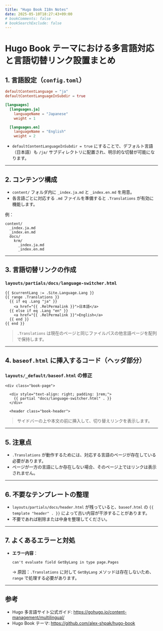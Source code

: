 ```yaml
---
title: "Hugo Book I18n Notes"
date: 2025-05-10T18:27:43+09:00
# bookComments: false
# bookSearchExclude: false
---
```


# Hugo Book テーマにおける多言語対応と言語切替リンク設置まとめ

## 1. 言語設定（`config.toml`）

```toml
defaultContentLanguage = "ja"
defaultContentLanguageInSubdir = true

[languages]
  [languages.ja]
    languageName = "Japanese"
    weight = 1

  [languages.en]
    languageName = "English"
    weight = 2
```

- `defaultContentLanguageInSubdir = true` にすることで、デフォルト言語（日本語）も `/ja/` サブディレクトリに配置され、明示的な切替が可能になります。

---

## 2. コンテンツ構成

- `content/` フォルダ内に `_index.ja.md` と `_index.en.md` を用意。
- 各言語ごとに対応する `.md` ファイルを準備すると `.Translations` が有効に機能します。

例：
```
content/
  _index.ja.md
  _index.en.md
  docs/
    krm/
      _index.ja.md
      _index.en.md
```

---

## 3. 言語切替リンクの作成

### `layouts/partials/docs/language-switcher.html`

```gohtml
{{ $currentLang := .Site.Language.Lang }}
{{ range .Translations }}
  {{ if eq .Lang "ja" }}
    <a href="{{ .RelPermalink }}">日本語</a>
  {{ else if eq .Lang "en" }}
    <a href="{{ .RelPermalink }}">English</a>
  {{ end }}
{{ end }}
```

> `.Translations` は現在のページと同じファイルパスの他言語ページを配列で保持します。

---

## 4. `baseof.html` に挿入するコード（ヘッダ部分）

### `layouts/_default/baseof.html` の修正

```gohtml
<div class="book-page">

  <div style="text-align: right; padding: 1rem;">
    {{ partial "docs/language-switcher.html" . }}
  </div>

  <header class="book-header">
```

> サイドバーの上や本文の前に挿入して、切り替えリンクを表示します。

---

## 5. 注意点

- `.Translations` が動作するためには、対応する言語のページが存在している必要があります。
- ページが一方の言語にしか存在しない場合、そのページ上ではリンクは表示されません。

---

## 6. 不要なテンプレートの整理

- `layouts/partials/docs/header.html` が残っていると、`baseof.html` の `{{ template "header" . }}` によって古い内容が干渉することがあります。
- 不要であれば削除または中身を整理してください。

---

## 7. よくあるエラーと対処

- **エラー内容**：
  ```
  can't evaluate field GetByLang in type page.Pages
  ```

  → 原因：`.Translations` に対して `GetByLang` メソッドは存在しないため、`range` で処理する必要があります。

---

## 参考

- Hugo 多言語サイト公式ガイド: https://gohugo.io/content-management/multilingual/
- Hugo Book テーマ: https://github.com/alex-shpak/hugo-book
